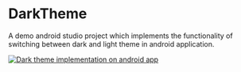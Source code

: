 # DarkTheme
A demo android studio project which implements the functionality of switching between dark and light theme in android application.

[![Dark theme implementation on android app](https://img.youtube.com/vi/xavT1zjSkrU/0.jpg)](https://www.youtube.com/watch?v=xavT1zjSkrU)

